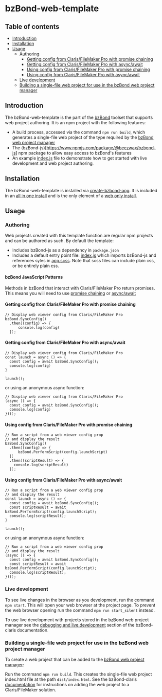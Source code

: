 # bzBond-web-template

## Table of contents

- [Introduction](#introduction)
- [Installation](#installation)
- [Usage](#usage)
  - [Authoring](#authoring)
    - [Getting config from Claris/FileMaker Pro with promise chaining](#getting-config-from-clarisfilemaker-pro-with-promise-chaining)
    - [Getting config from Claris/FileMaker Pro with async/await](#getting-config-from-clarisfilemaker-pro-with-asyncawait)
     - [Using config from Claris/FileMaker Pro with promise chaining](#using-config-from-clarisfilemaker-pro-with-promise-chaining)
     - [Using config from Claris/FileMaker Pro with async/await](#using-config-from-clarisfilemaker-pro-with-asyncawait)
  - [Live development](#live-development)
  - [Building a single-file web project for use in the bzBond web project manager](#building-a-single-file-web-project-for-use-in-the-bzbond-web-project-manager)

## Introduction

The bzBond-web-template is the part of the [bzBond](/) toolset that supports web project authoring. It is an npm project with the following features:
- A build process, accessed via the command `npm run build`, which generates a single-file web project of the type required by the [bzBond web project manager](../bzBond-claris/README.md#usage-bzbond-web-project-manager)
- The (bzBond-js)[https://www.npmjs.com/package/@beezwax/bzbond-js] npm package to allow easy access to bzBond's features
- An example [index.js](src/js/index.js) file to demonstrate how to get started with live development and web project authoring.

## Installation

The bzBond-web-template is installed via [create-bzbond-app](../create-bzbond-app/). It is included in an [all in one install](../create-bzbond-app/README.md#create-an-all-in-one-bzbond-project) and is the only element of a [web only install](../create-bzbond-app/README.md#create-a-web-only-bzbond-project).

## Usage

### Authoring

Web projects created with this template function are regular npm projects and can be authored as such. By default the template:
- Includes bzBond-js as a dependency in `package.json`
- Includes a default entry point file: [index.js](src/js/index.js) which imports bzBond-js and references syles in [app.scss](src/scss/app.scss). Note that scss files can include plain css, or be entirely plain css.

#### bzBond JavaScript Patterns

Methods in bzBond that interact with Claris/FileMaker Pro return promises. This means you will need to use [promise chaining](https://javascript.info/promise-chaining) or [async/await](https://javascript.info/async-await)

#### Getting config from Claris/FileMaker Pro with promise chaining

```
// Display web viewer config from Claris/FileMaker Pro
bzBond.SyncConfig()
  .then((config) => {
      console.log(config) 
  });
```

#### Getting config from Claris/FileMaker Pro with async/await

```
// Display web viewer config from Claris/FileMaker Pro
const launch = async () => {
  const config = await bzBond.SyncConfig();
  console.log(config)
}

launch();
```

or using an anonymous async function:

```
// Display web viewer config from Claris/FileMaker Pro
(async () => {
  const config = await bzBond.SyncConfig();
  console.log(config) 
})();
```

#### Using config from Claris/FileMaker Pro with promise chaining

```
// Run a script from a web viewer config prop
// and display the result
bzBond.SyncConfig()
  .then((config) => {
      bzBond.PerformScript(config.launchScript)
  })
  .then((scriptResult) => {
    console.log(scriptResult)
  });
```

#### Using config from Claris/FileMaker Pro with async/await

```
// Run a script from a web viewer config prop 
// and display the result
const launch = async () => {
  const config = await bzBond.SyncConfig();
  const scriptResult = await bzBond.PerformScript(config.launchScript);
  console.log(scriptResult);
}

launch();
```

or using an anonymous async function:

```
// Run a script from a web viewer config prop 
// and display the result
(async () => {
  const config = await bzBond.SyncConfig();
  const scriptResult = await bzBond.PerformScript(config.launchScript);
  console.log(scriptResult);
})();
```

### Live development

To see live changes in the browser as you development, run the command `npm start`. This will open your web browser at the project page. To prevent the web browser opening run the command `npm run start_silent` instead.

To use live development with projects stored in the bzBond web project manager see the [debugging and live development](../bzBond-claris/README.md#debugging-and-live-development-for-bzbond-web-projects) section of the bzBond-claris documentation.

### Building a single-file web project for use in the bzBond web project manager

To create a web project that can be added to the [bzBond web project manager](../bzBond-claris/README.md#usage-bzbond-web-project-manager):

Run the command `npm run build`. This creates the single-file web project index.html file at the path `dist/index.html`. See the bzBond-claris [documentation](../bzBond-claris/README.md#storing-web-projects-in-the-bzbond-web-project-manager) for instructions on adding the web project to a Claris/FileMaker solution.